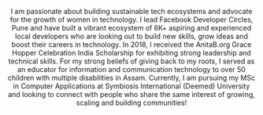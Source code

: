 <p align="center">I am passionate about building sustainable tech ecosystems and advocate for the growth of women in technology. I lead Facebook Developer Circles, Pune and have built a vibrant ecosystem of 6K+ aspiring and experienced local developers who are looking out to build new skills, grow ideas and boost their careers in technology. In 2018, I received the AnitaB.org Grace Hopper Celebration India Scholarship for exhibiting strong leadership and technical skills. For my strong beliefs of giving back to my roots, I served as an educator for information and communication technology to over 50 children with multiple disabilities in Assam. Currently, I am pursuing my MSc in Computer Applications at Symbiosis International (Deemed) University and looking to connect with people who share the same interest of growing, scaling and building communities!</p>
